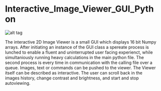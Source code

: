 # Interactive_Image_Viewer_GUI_Python

![alt tag](https://raw.githubusercontent.com/cpoetter/Interactive_Image_Viewer_GUI_Python/master/Screenshot.png)

The interactive 2D Image Viewer is a small GUI which displays 16 bit Numpy arrays. After initiating an instance of the GUI class a spereate process is lunched to enable a fluent and uninterrupted user facing experienct, while simultaniously running heavy calculations in the main python file. The second process is every time in communication with the calling file over a queue. Images, text or commands can be pushed to the viewer. The Viewer itself can be described as interactive. The user can scroll back in the images history, change contrast and brightness, and start and stop autoviewing.
